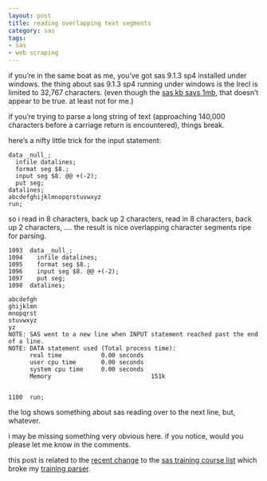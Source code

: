 ```yaml
---
layout: post
title: reading overlapping text segments
category: sas
tags:
- sas
- web scraping
---
```


if you’re in the same boat as me, you’ve got sas 9.1.3 sp4 installed under windows. the thing about sas 9.1.3 sp4 running under windows is the lrecl is limited to 32,767 characters. (even though the [sas kb says 1mb](http://support.sas.com/kb/19/345.html), that doesn’t appear to be true. at least not for me.)

<!--more-->

if you’re trying to parse a long string of text (approaching 140,000 characters before a carriage return is encountered), things break.

here’s a nifty little trick for the input statement:

    data _null_;
      infile datalines;
      format seg $8.;
      input seg $8. @@ +(-2);
      put seg;
    datalines;
    abcdefghijklmnopqrstuvwxyz
    run;

so i read in 8 characters, back up 2 characters, read in 8 characters, back up 2 characters, …. the result is nice overlapping character segments ripe for parsing.

    1093  data _null_;
    1094    infile datalines;
    1095    format seg $8.;
    1096    input seg $8. @@ +(-2);
    1097    put seg;
    1098  datalines;

    abcdefgh
    ghijklmn
    mnopqrst
    stuvwxyz
    yz
    NOTE: SAS went to a new line when INPUT statement reached past the end of a line.
    NOTE: DATA statement used (Total process time):
          real time           0.00 seconds
          user cpu time       0.00 seconds
          system cpu time     0.00 seconds
          Memory                            151k


    1100  run;

the log shows something about sas reading over to the next line, but, whatever.

i may be missing something very obvious here. if you notice, would you please let me know in the comments.

this post is related to the [recent change](http://support.sas.com/training/forms/newdesign.html) to the [sas training course list](https://support.sas.com/edu/courses.html?ctry=us) which broke my [training parser](http://quatch.koopmann.us/post/2918939826/scraping-the-sas-training-pages).
